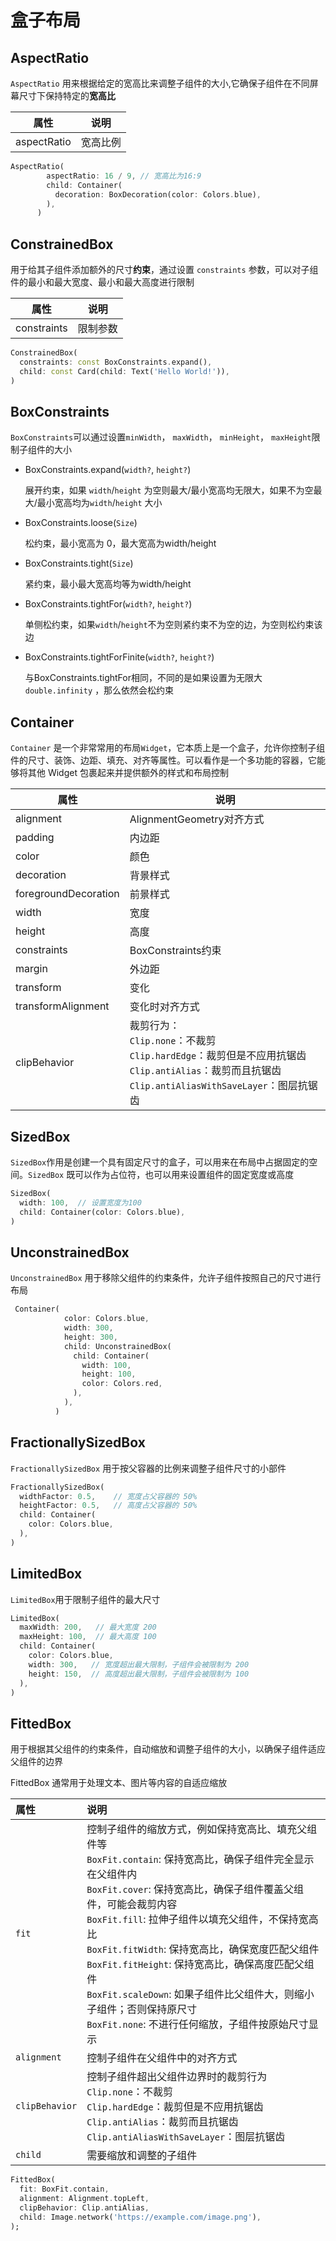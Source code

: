 # 盒子布局



## AspectRatio

`AspectRatio` 用来根据给定的宽高比来调整子组件的大小,它确保子组件在不同屏幕尺寸下保持特定的**宽高比**

| 属性        | 说明     |
| ----------- | -------- |
| aspectRatio | 宽高比例 |

```dart
AspectRatio(
        aspectRatio: 16 / 9, // 宽高比为16:9
        child: Container(
          decoration: BoxDecoration(color: Colors.blue),
        ),
      )
```



## ConstrainedBox

用于给其子组件添加额外的尺寸**约束**，通过设置 `constraints` 参数，可以对子组件的最小和最大宽度、最小和最大高度进行限制

| 属性        | 说明     |
| ----------- | -------- |
| constraints | 限制参数 |

```dart
ConstrainedBox(
  constraints: const BoxConstraints.expand(),
  child: const Card(child: Text('Hello World!')),
)
```



## BoxConstraints

`BoxConstraints`可以通过设置`minWidth`， `maxWidth`， `minHeight`， `maxHeight`限制子组件的大小

- BoxConstraints.expand(`width?`, `height?`)

  展开约束，如果 `width`/`height` 为空则最大/最小宽高均无限大，如果不为空最大/最小宽高均为`width`/`height` 大小

- BoxConstraints.loose(`Size`)

  松约束，最小宽高为 0，最大宽高为width/height

- BoxConstraints.tight(`Size`)

  紧约束，最小最大宽高均等为width/height

- BoxConstraints.tightFor(`width?`, `height?`)

  单侧松约束，如果`width`/`height`不为空则紧约束不为空的边，为空则松约束该边

- BoxConstraints.tightForFinite(`width?`, `height?`)

  与BoxConstraints.tightFor相同，不同的是如果设置为无限大`double.infinity` ，那么依然会松约束



## Container

`Container` 是一个非常常用的布局`Widget`，它本质上是一个盒子，允许你控制子组件的尺寸、装饰、边距、填充、对齐等属性。可以看作是一个多功能的容器，它能够将其他 Widget 包裹起来并提供额外的样式和布局控制

| 属性                 | 说明                                                         |
| -------------------- | ------------------------------------------------------------ |
| alignment            | AlignmentGeometry对齐方式                                    |
| padding              | 内边距                                                       |
| color                | 颜色                                                         |
| decoration           | 背景样式                                                     |
| foregroundDecoration | 前景样式                                                     |
| width                | 宽度                                                         |
| height               | 高度                                                         |
| constraints          | BoxConstraints约束                                           |
| margin               | 外边距                                                       |
| transform            | 变化                                                         |
| transformAlignment   | 变化时对齐方式                                               |
| clipBehavior         | 裁剪行为： <br/>`Clip.none`：不裁剪<br/>`Clip.hardEdge`：裁剪但是不应用抗锯齿<br/>`Clip.antiAlias`：裁剪而且抗锯齿<br/>`Clip.antiAliasWithSaveLayer`：图层抗锯齿 |



## SizedBox

`SizedBox`作用是创建一个具有固定尺寸的盒子，可以用来在布局中占据固定的空间。`SizedBox` 既可以作为占位符，也可以用来设置组件的固定宽度或高度

```dart
SizedBox(
  width: 100,  // 设置宽度为100
  child: Container(color: Colors.blue),
)
```



## UnconstrainedBox

`UnconstrainedBox` 用于移除父组件的约束条件，允许子组件按照自己的尺寸进行布局

```dart
 Container(
            color: Colors.blue,
            width: 300,
            height: 300,
            child: UnconstrainedBox(
              child: Container(
                width: 100,
                height: 100,
                color: Colors.red,
              ),
            ),
          )
```



## FractionallySizedBox

`FractionallySizedBox` 用于按父容器的比例来调整子组件尺寸的小部件

```dart
FractionallySizedBox(
  widthFactor: 0.5,    // 宽度占父容器的 50%
  heightFactor: 0.5,   // 高度占父容器的 50%
  child: Container(
    color: Colors.blue,
  ),
)
```



## LimitedBox

`LimitedBox`用于限制子组件的最大尺寸

```dart
LimitedBox(
  maxWidth: 200,   // 最大宽度 200
  maxHeight: 100,  // 最大高度 100
  child: Container(
    color: Colors.blue,
    width: 300,   // 宽度超出最大限制，子组件会被限制为 200
    height: 150,  // 高度超出最大限制，子组件会被限制为 100
  ),
)
```



## FittedBox

用于根据其父组件的约束条件，自动缩放和调整子组件的大小，以确保子组件适应父组件的边界

<note>FittedBox 通常用于处理文本、图片等内容的自适应缩放</note>

| 属性           | 说明                                                         |
| :------------- | :----------------------------------------------------------- |
| `fit`          | 控制子组件的缩放方式，例如保持宽高比、填充父组件等<br/>`BoxFit.contain`: 保持宽高比，确保子组件完全显示在父组件内<br/>`BoxFit.cover`: 保持宽高比，确保子组件覆盖父组件，可能会裁剪内容<br/>`BoxFit.fill`: 拉伸子组件以填充父组件，不保持宽高比<br>`BoxFit.fitWidth`: 保持宽高比，确保宽度匹配父组件<br>`BoxFit.fitHeight`: 保持宽高比，确保高度匹配父组件<br>`BoxFit.scaleDown`: 如果子组件比父组件大，则缩小子组件；否则保持原尺寸<br>`BoxFit.none`: 不进行任何缩放，子组件按原始尺寸显示 |
| `alignment`    | 控制子组件在父组件中的对齐方式                               |
| `clipBehavior` | 控制子组件超出父组件边界时的裁剪行为 <br/>`Clip.none`：不裁剪<br/>`Clip.hardEdge`：裁剪但是不应用抗锯齿<br/>`Clip.antiAlias`：裁剪而且抗锯齿<br/>`Clip.antiAliasWithSaveLayer`：图层抗锯齿 |
| `child`        | 需要缩放和调整的子组件                                       |

```dart
FittedBox(
  fit: BoxFit.contain,
  alignment: Alignment.topLeft,
  clipBehavior: Clip.antiAlias,
  child: Image.network('https://example.com/image.png'),
);
```

